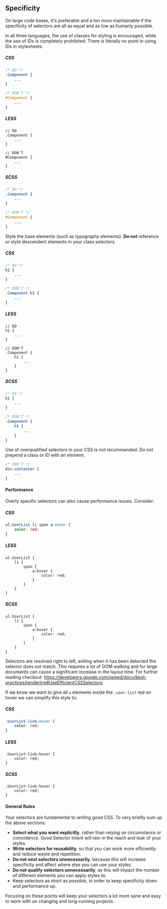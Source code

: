 ## Specificity

On large code bases, it's preferable and a ton more maintainable if the specificity of selectors are all as equal and
as low as humanly possible.

In all three languages, the use of classes for styling is encouraged, while the use of IDs is completely prohibited. There is literally no point in using IDs in stylesheets.

<!-- --lang-ex -->

##### CSS

```css
/* DO */
.Component {
    ...
}

/* DON'T */
#Component {
    ...
}
```

##### LESS

```less
// DO
.Component {
    ...
}

// DON'T
#Component {
    ...
}
```

##### SCSS

```css
/* DO */
.Component {
    ...
}

/* DON'T */
#Component {
    ...
}
```
<!-- --lang-ex-end -->

Style the base elements (such as typography elements). **Do not** reference or style descendent elements in your class
selectors.

<!-- --lang-ex -->

##### CSS

```css
/* DO */
h1 {
    ...
}

/* DON'T */
.Component h1 {
    ...
}
```

##### LESS

```less
// DO
h1 {
    ...
}

// DON'T
.Component {
    h1 {
        ...
    }
}
```

##### SCSS

```css
/* DO */
h1 {
    ...
}

/* DON'T */
.Component {
    h1 {
        ...
    }
}
```

<!-- --lang-ex-end -->


Use of overqualified selectors in your CSS is not recommended. Do not prepend a class or ID with an element.

```css
/* DON'T */
div.container {
    ...
}
```

#### Performance

Overly specific selectors can also cause performance issues. Consider:

<!-- --lang-ex -->

##### CSS

```css
ul.UserList li span a:hover {
    color: red;
}
```

##### LESS

```less
ul.UserList {
    li {
        span {
            a:hover {
                color: red;
            }
        }
    }
}
```

##### SCSS

```less
ul.UserList {
    li {
        span {
            a:hover {
                color: red;
            }
        }
    }
}
```

<!-- --lang-ex-end -->

Selectors are resolved right to left, exiting when it has been detected the selector does not match. This requires a lot
of DOM walking and for large documents can cause a significant increase in the layout time. For further reading checkout:
https://developers.google.com/speed/docs/best-practices/rendering#UseEfficientCSSSelectors

If we know we want to give all `a` elements inside the `.user-list` red on hover we can simplify this style to:

<!-- --lang-ex -->

##### CSS

```css
.UserList-link:hover {
    color: red;
}
```

##### LESS

```less
.UserList-link:hover {
    color: red;
}
```

##### SCSS

```less
.UserList-link:hover {
    color: red;
}
```

<!-- --lang-ex-end -->

#### General Rules

Your selectors are fundamental to writing good CSS. To very briefly sum up the above sections:

* **Select what you want explicitly**, rather than relying on circumstance or coincidence. Good Selector Intent will rein in the reach and leak of your styles.
* **Write selectors for reusability**, so that you can work more efficiently and reduce waste and repetition.
* **Do not nest selectors unnecessarily**, because this will increase specificity and affect where else you can use your styles.
* **Do not qualify selectors unnecessarily**, as this will impact the number of different elements you can apply styles to.
* Keep selectors as short as possible, in order to keep specificity down and performance up.

Focusing on these points will keep your selectors a lot more sane and easy to work with on changing and long-running projects.

